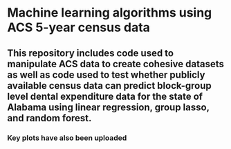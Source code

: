 # Machine learning algorithms using ACS 5-year census data
## This repository includes code used to manipulate ACS data to create cohesive datasets as well as code used to test whether publicly available census data can predict block-group level dental expenditure data for the state of Alabama using linear regression, group lasso, and random forest.
### Key plots have also been uploaded
